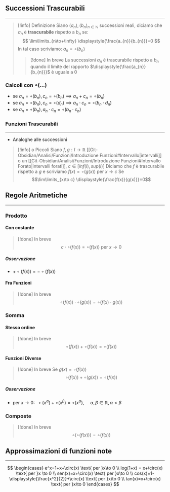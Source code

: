 ## Successioni Trascurabili
---
>[!info] Definizione
>Siano $(a_{n}),(b_{n})_{n\in\mathbb{N}}$ successioni reali, diciamo che $a_{n}$ è **trascurabile** rispetto a $b_{n}$ se:
> $$
\lim\limits_{n\to+\infty} \displaystyle{\frac{a_{n}}{b_{n}}}=0
>$$
>In tal caso scriviamo:
>$a_{n}=\circ (b_{n})$
>>[!done] In breve
>>La successioni $a_{n}$ è trascurabile rispetto a $b_{n}$ quando il limite del rapporto $\displaystyle{\frac{a_{n}}{b_{n}}}$ è uguale a $0$

### Calcoli con $\circ (\dots)$
- se $a_{n}=\circ(b_{n}),c_{n}=\circ(b_{n}) \implies a_{n}+c_{n}=\circ(b_{n})$
- se $a_{n}=\circ (b_{n}),c_{n}=\circ (d_{n})\implies a_{n}\cdot c_{n}=\circ (b_{n}\cdot d_{n})$
- se $a_{n}=\circ (b_{n}),a_{n}\cdot c_{n}=\circ (b_{n}\cdot c_{n})$

### Funzioni Trascurabili
---
- Analoghe alle successioni
>[!info] o Piccoli
>Siano $f,g:I\to\mathbb{R}$ [[Git-Obsidian/Analisi/Funzioni/Introduzione Funzioni#Intervallo|intervalli]] o un [[Git-Obsidian/Analisi/Funzioni/Introduzione Funzioni#Intervallo Forato|intervalli forati]], $c\in[inf(I),sup(I)]$
>Diciamo che $f$ è trascurabile rispetto a $g$ e scriviamo $f(x)=\circ(g(x))$ per $x\to c$
>Se
>$$\lim\limits_{x\to c} \displaystyle{\frac{f(x)}{g(x)}}=0$$

## Regole Aritmetiche
---
### Prodotto
#### Con costante
>[!done] In breve
>$$c\cdot\circ(f(x)) = \circ(f(x))\text{ per }x\to0$$
##### Osservazione
- $+\circ(f(x)) = -\circ(f(x))$
#### Fra Funzioni
>[!done] In breve
>$$\circ(f(x))\cdot\circ(g(x))=\circ(f(x)\cdot g(x))$$
### Somma
#### Stesso ordine
>[!done] In breve
>$$\circ(f(x))+\circ(f(x)) = \circ(f(x))$$
#### Funzioni Diverse
>[!done] In breve
>Se $g(x)=\circ(f(x))$
>$$\circ(f(x))+\circ(g(x)) = \circ(f(x))$$

##### Osservazione
- $\text{ per }x\to0:\ \ \circ(x^\alpha)+\circ(x^\beta)=\circ(x^\alpha),\ \ \ \ \ \alpha,\beta\in \mathbb{R},\alpha<\beta$
### Composte
>[!done] In breve
>$$\circ(\circ(f(x)))=\circ(f(x))$$
## Approssimazioni di funzioni note
---
$$
\begin{cases}
e^x=1+x+\circ(x) \text{ per }x\to 0 \\
log(1+x) = x+\circ(x) \text{ per }x \to 0 \\
sen(x)=x+\circ(x) \text{ per }x\to 0 \\
cos(x)=1- \displaystyle{\frac{x^2}{2}}+\circ(x) \text{ per }x\to 0 \\
tan(x)=x+\circ(x) \text{ per }x\to 0
\end{cases}
$$
